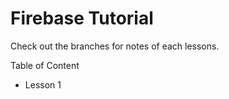 # Firebase Tutorial

Check out the branches for notes of each lessons.

Table of Content
- <a src="https://github.com/Anuj-Khadka/Firebase-Tutorial/tree/lesson-1">Lesson 1</a>
